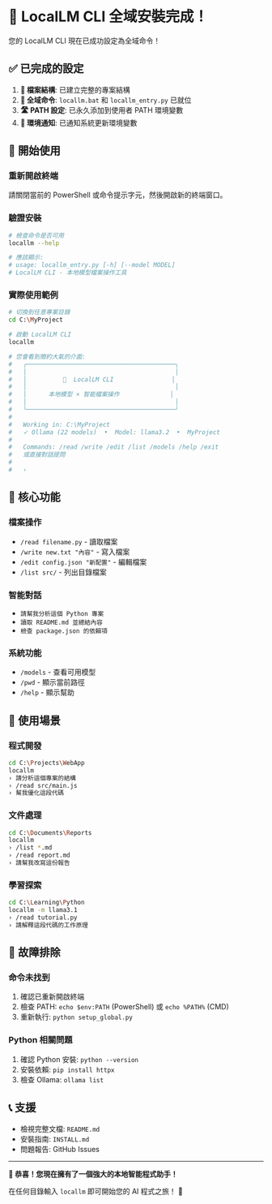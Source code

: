 # 🎉 LocalLM CLI 全域安裝完成！

您的 LocalLM CLI 現在已成功設定為全域命令！

## ✅ 已完成的設定

1. **📁 檔案結構**: 已建立完整的專案結構
2. **🔧 全域命令**: `locallm.bat` 和 `locallm_entry.py` 已就位
3. **🛣️ PATH 設定**: 已永久添加到使用者 PATH 環境變數
4. **🔄 環境通知**: 已通知系統更新環境變數

## 🚀 開始使用

### 重新開啟終端
請關閉當前的 PowerShell 或命令提示字元，然後開啟新的終端窗口。

### 驗證安裝
```bash
# 檢查命令是否可用
locallm --help

# 應該顯示:
# usage: locallm_entry.py [-h] [--model MODEL]
# LocalLM CLI - 本地模型檔案操作工具
```

### 實際使用範例

```bash
# 切換到任意專案目錄
cd C:\MyProject

# 啟動 LocalLM CLI
locallm

# 您會看到簡約大氣的介面:
#   ╭─────────────────────────────────────────╮
#   │                                         │
#   │          🤖  LocalLM CLI                │
#   │                                         │
#   │      本地模型 × 智能檔案操作              │
#   │                                         │
#   ╰─────────────────────────────────────────╯
#
#   Working in: C:\MyProject
#   ✓ Ollama (22 models)  •  Model: llama3.2  •  MyProject
#
#   Commands: /read /write /edit /list /models /help /exit
#   或直接對話提問
#
#   › 
```

## 🎯 核心功能

### 檔案操作
- `/read filename.py` - 讀取檔案
- `/write new.txt "內容"` - 寫入檔案  
- `/edit config.json "新配置"` - 編輯檔案
- `/list src/` - 列出目錄檔案

### 智能對話
- `請幫我分析這個 Python 專案`
- `讀取 README.md 並總結內容`
- `檢查 package.json 的依賴項`

### 系統功能
- `/models` - 查看可用模型
- `/pwd` - 顯示當前路徑
- `/help` - 顯示幫助

## 🌟 使用場景

### 程式開發
```bash
cd C:\Projects\WebApp
locallm
› 請分析這個專案的結構
› /read src/main.js
› 幫我優化這段代碼
```

### 文件處理
```bash
cd C:\Documents\Reports
locallm
› /list *.md
› /read report.md
› 請幫我改寫這份報告
```

### 學習探索
```bash
cd C:\Learning\Python
locallm -m llama3.1
› /read tutorial.py
› 請解釋這段代碼的工作原理
```

## 🔧 故障排除

### 命令未找到
1. 確認已重新開啟終端
2. 檢查 PATH: `echo $env:PATH` (PowerShell) 或 `echo %PATH%` (CMD)
3. 重新執行: `python setup_global.py`

### Python 相關問題
1. 確認 Python 安裝: `python --version`
2. 安裝依賴: `pip install httpx`
3. 檢查 Ollama: `ollama list`

## 📞 支援

- 檢視完整文檔: `README.md`
- 安裝指南: `INSTALL.md`  
- 問題報告: GitHub Issues

---

**🎊 恭喜！您現在擁有了一個強大的本地智能程式助手！**

在任何目錄輸入 `locallm` 即可開始您的 AI 程式之旅！ 🚀
